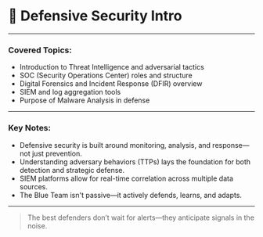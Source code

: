 # 🧠 Defensive Security Intro

---

### Covered Topics:

- Introduction to Threat Intelligence and adversarial tactics
- SOC (Security Operations Center) roles and structure
- Digital Forensics and Incident Response (DFIR) overview
- SIEM and log aggregation tools
- Purpose of Malware Analysis in defense

---

### Key Notes:

- Defensive security is built around monitoring, analysis, and response—not just prevention.
- Understanding adversary behaviors (TTPs) lays the foundation for both detection and strategic defense.
- SIEM platforms allow for real-time correlation across multiple data sources.
- The Blue Team isn't passive—it actively defends, learns, and adapts.

---

> The best defenders don’t wait for alerts—they anticipate signals in the noise.
